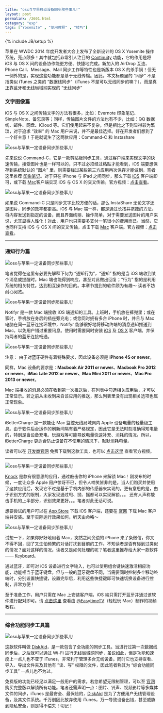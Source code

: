 ```yaml
---
title: "osx与苹果移动设备同步那些事儿!"
layout: post
permalink: /2601.html
category: "exp"
tags: ["Yosemite" , "使用教程" , "技巧"]
---
```

{% include JB/setup %}

苹果在 WWDC 2014 年度开发者大会上发布了全新设计的 OS X Yosemite 操作系统，亮点颇多！其中就包括非常引人注目的 <a title="" href="http://www.apple.com/cn/ios/ios8/continuity/" data-original-title="">Continuity</a> 功能，它的作用是将 iOS 与 OS X 间的设备协作能更方便、快捷地完成。新加入的 AirDrop 互连、Phone Call、Message、Mail 同步工作等特性也是新版本 OS X 的杀手锏！但无一例外的是，实现这些功能都是基于无线传输。因此，本文标题里的 “同步” 不是指类似 iTunes 之类的 “数据线同步”（iTunes 不是可以无线同步的嘛？），而是真正靠蓝牙和无线局域网实现的 “无线同步”

### 文字图像篇

iOS 与 OS X 之间传输文字的方法有很多，比如：Evernote 印象笔记、SimpleNote、备忘录等；同样，传输图片文件的方法也有不少，比如：QQ 数据线、邮件、网盘、iCloud 等。它们使用起来不复杂，但是相比之下则显得较为繁琐，对于追求 “效率” 的 Mac 用户来说，并不是最佳选择。好在开发者们想到了一个好主意！于是就诞生了这两款应用：Command-C 和 Instashare

<div class="insert-post-ads">
</div>

<img class=" aligncenter" src="/wp-content/uploads/sinapicv2-backup/2601-ww4-large-005V4vEUjw1eo3mm4ox8rj30jg0c10td.jpg" alt="osx与苹果一定设备同步那些事儿!" />

先来说说 Command-C，它是一款剪贴板同步工具，通过客户端来实现文字的快速传输，接受图片也是一样可以的，只不过必须经过粘贴才能看到，iOS 端要想保存到系统默认的 “图片” 里，则需要经过某些第三方应用再次保存才能做到，笔者这里推荐 <a title="" href="http://itunes.apple.com/cn/app/evernote/id281796108?mt=8" data-original-title="">印象笔记</a>。对于只在 iPhone 与 iPad 之间同步，那么下载 <a title="" href="http://itunes.apple.com/cn/app/command-c/id692783673" data-original-title="">iOS</a> 客户端即可，或下载 <a title="" href="https://itunes.apple.com/cn/app/command-c-clipboard-sharing/id692787282?mt=12" data-original-title="">Mac</a>客户端实现 iOS 与 OS X 的交叉传输。官方视频：<a title="" href="http://v.youku.com/v_show/id_XNzYwMjAyMTQw.html" data-original-title="">点击查看</a>。

<img class=" aligncenter" src="/wp-content/uploads/sinapicv2-backup/2601-ww3-large-005V4vEUjw1eo3mmak4ujj30ta0gntcl.jpg" alt="osx与苹果一定设备同步那些事儿!" />

如果说 Command-C 只是同步文字比较方便的话，那么 InstaShare 无论文字还是图片，同步的效率都更高。iOS 与 Mac 端一样，都是通过长按并拖拽的方法，将内容发送到指定的设备，而且界面绚丽、操作简单，对于需要发送图片的用户来说，尤其显得人性化！对此，用户也只需要多支付一笔很小的费用而已。当然，它也同样支持 iOS 与 OS X 间的交叉传输，点击下载 <a title="" href="https://itunes.apple.com/cn/app/instashare-transfer-files/id685953216?mt=12" data-original-title="">Mac</a> 客户端。官方视频：<a title="" href="http://v.youku.com/v_show/id_XNzYwMjAyNDA4.html" data-original-title="">点击查看</a>。

* * *

### 通知行为篇

<img class=" aligncenter" src="/wp-content/uploads/sinapicv2-backup/2601-ww1-large-005V4vEUjw1eo3mmq8nr6j31040kbdir.jpg" alt="osx与苹果一定设备同步那些事儿!" />

笔者觉得在这里有必要先解释下何为 “通知行为”，“通知” 指的是当 iOS 端收到某个消息或提醒时，Mac 端也能得到响应，甚至对此做出回复；“行为” 指的是利用系统的相关特性，达到相互操作的目的。本章节提到的软件颇为有趣～ 读者不妨耐心阅览。

<img class=" aligncenter" src="/wp-content/uploads/sinapicv2-backup/2601-ww2-large-005V4vEUjw1eo3mmwwxvlj30jg0ae40s.jpg" alt="osx与苹果一定设备同步那些事儿!" />

Notifyr 是一款 Mac 端接收 iOS 端通知的工具。上班时，手机放在裤兜里；或在家时，手机放在身后的插座旁充电；或您同时拥有多台 iPhone 时，并且与 Mac 电脑在同一蓝牙连接环境中，Notifyr 能够很好地将移动终端的消息通知推送到 Mac，以免用户错过重要讯息。使用时需要同时安装 <a title="" href="https://itunes.apple.com/cn/app/notifyr-receive-ios-notifications/id873639935?l=nl&ls=1&mt=8" data-original-title="">iOS</a> 及 <a title="" href="http://getnotifyr.com/mac/" data-original-title="">OS X</a> 客户端，并保持两者的蓝牙连接畅通。

<img class=" aligncenter" src="/wp-content/uploads/sinapicv2-backup/2601-ww2-large-005V4vEUjw1eo3mn1x7vfj30qo0iw76n.jpg" alt="osx与苹果一定设备同步那些事儿!" />

注意： 由于对蓝牙硬件有着特殊要求，因此设备必须是 **iPhone 4S or newer**。

同样，Mac 设备的要求是：**Macbook Air 2011 or newer、Macbook Pro 2012 or newer、iMac Late 2012 or newer、Mac Mini 2011 or newer、Mac Pro 2013 or newer**。

Mac 端接收的消息必须在收到第一次推送后，在列表中勾选相关应用后，才可以正常显示。若之前从未收到来自该应用的推送，那么列表里没有出现相关选项也属正常现象。

<img class=" aligncenter" src="/wp-content/uploads/sinapicv2-backup/2601-ww3-large-005V4vEUjw1eo3mn87pl3j316i0nw0xk.jpg" alt="osx与苹果一定设备同步那些事儿!" />

iBetterCharge 是一款能让 Mac 监控无线局域网内 Apple 设备电量的轻量级工具。由于软件后台运作的刷新间隔有着严格规定，因此它是无法时刻准确得知电量的，特别是当设备充电、玩游戏等可能导致电量快速补充、消耗的情况。所以，iBetterCharge 更适合防止设备在不使用的情况下，默默消耗电量。

读者可以在 <a title="" href="http://softorino.com/ibettercharge/" data-original-title="">开发商官网</a> 免费下载到这款工具，也可以 <a title="" href="http://v.youku.com/v_show/id_XNzU5MDA2MDUy.html" data-original-title="">点击这里</a> 查看官方视频。

* * *

<img class=" aligncenter" src="/wp-content/uploads/sinapicv2-backup/2601-ww1-large-005V4vEUjw1eo3mne1kuqj31hc0u0q7d.jpg" alt="osx与苹果一定设备同步那些事儿!" />

<a title="" href="http://www.waerfa.com/knock" data-original-title="">Knock</a> 是款有很意思的应用，通过敲击你的 iPhone 来解锁 Mac！刚发布的时候，一度让众多 Apple 用户惊讶不已，但令人啼笑皆非的是，当人们购买并使用了这款应用后，发现它不过是基于手机内部的传感器来实现的。更有意思的是，由于识别方式的限制，大家发现通过甩、抛、摇都可以实现解锁。。。 还有人声称敲击手机的上半部分，识别效果更好。。。笔者对此无话可说。

想要尝试的用户可以在 <a title="" href="http://itunes.apple.com/cn/app/knock-unlock-your-mac-your/id692929970?mt=8" data-original-title="">App Store</a> 下载 iOS 客户端，还要在 <a title="" href="http://www.knocktounlock.com/" data-original-title="">官网</a> 下载 Mac 客户端并安装。至于实际运行效果如何，听天由命咯～

<img class=" aligncenter" src="/wp-content/uploads/sinapicv2-backup/2601-ww3-large-005V4vEUjw1eo3mnmgwnnj30rn0h875v.jpg" alt="osx与苹果一定设备同步那些事儿!" />

试想一下，如果你好好地用着 Mac，突然之间旁边的 iPhone 来了条微信，你又不得不回，回了又生怕频繁的对话打扰到目前的工作。不知读者是否有碰到过类似的情况？面对这样的情况，读者又是如何处理的呢？笔者这里推荐给大家一款软件 —— <a title="" href="https://itunes.apple.com/us/app/1keyboard/id766939888?ls=1&mt=12" data-original-title="">Keyboard</a>。

通过蓝牙，即可对 iOS 设备进行文字输入，也可以使用组合键快速激活相应功能，功能相当于蓝牙键盘。但与一般的蓝牙键盘不同，当需要同时控制多个移动终端时，分别设置快捷键，设置完毕后，利用这些快捷键即可快速切换设备进行控制，非常方便！

至于准备工作，用户只需在 Mac 上安装客户端，iOS 端只需打开蓝牙并通过该软件进行配对即可。请 <a title="" href="http://v.youku.com/v_show/id_XNDkyNDM0MzY0.html" data-original-title="">点击这里</a> 查看由 <a title="" href="http://weibo.com/easytimetv" data-original-title="">@EasytimeTV</a>（轻松玩 Mac）制作的视频教程。

* * *

### 综合功能同步工具篇

<img class=" aligncenter" src="/wp-content/uploads/sinapicv2-backup/2601-ww4-large-005V4vEUjw1eo3mnsj1lgj30nw0h577j.jpg" alt="osx与苹果一定设备同步那些事儿!" />

这款软件叫做 <a title="" href="http://www.digidna.net/diskaid" data-original-title="">DiskAid</a>，是一款包含了全功能的同步工具。当进行过第一次数据线同步后，之后就可以通过 Wi-Fi 进行无线局域网同步，虽说如此，但是功能和速度上一点儿也不亚于 iTunes，非常利于管理多台无线设备。同时它也支持查看、导入、导出文件夹及其他有 ”读、写“ 权限的文件，因此笔者称其为 “综合功能同步工具” 一点儿也不为过。

免费版的功能已经足以满足一般用户的需求，若您希望无限制管理，可以至 <a title="" href="http://www.digidna.net/diskaid" data-original-title="">官网</a> 购买完整版以解锁所有功能。笔者还需声明一点：图片、铃声、视频影片等多媒体文件的同步，iTunes 是最安全、最保险的，<a title="" href="http://www.digidna.net/diskaid" data-original-title="">DiskAid</a> 是为了方便用户无线管理设备，及其文件系统。千万别因此放弃使用 iTunes，万一导致设备出错，甚至威胁到隐私安全，则是得不偿失！切记！

